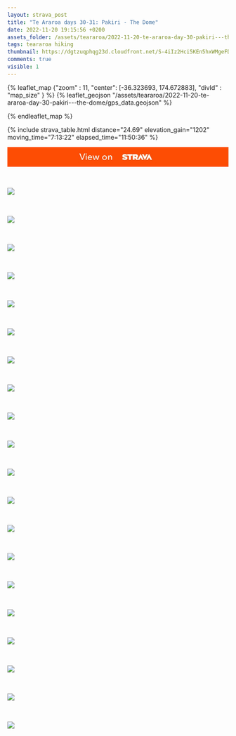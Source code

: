 ```yaml
---
layout: strava_post
title: "Te Araroa days 30-31: Pakiri - The Dome"
date: 2022-11-20 19:15:56 +0200
assets_folder: /assets/teararoa/2022-11-20-te-araroa-day-30-pakiri---the-dome
tags: teararoa hiking
thumbnail: https://dgtzuqphqg23d.cloudfront.net/S-4iIz2Hci5KEn5hxWMgeFD7muMaxv0kOPugxSuyUBQ-1024x768.jpg
comments: true
visible: 1
---
```



{% leaflet_map {"zoom" : 11,
                  "center": [-36.323693, 174.672883],
                 "divId" : "map_size" } %}
    {% leaflet_geojson "/assets/teararoa/2022-11-20-te-araroa-day-30-pakiri---the-dome/gps_data.geojson" %}

{% endleaflet_map %}





{% include strava_table.html distance="24.69" elevation_gain="1202" moving_time="7:13:22" elapsed_time="11:50:36" %}

[![](/assets/strava.jpg)](https://www.strava.com/activities/8147633456)


<br />

![](https://dgtzuqphqg23d.cloudfront.net/Qrqoo1YqP8jmcXz6X5gVAgb2p6J99wov3hy_DM8QfBw-1024x768.jpg)


<br />

![](https://dgtzuqphqg23d.cloudfront.net/ot46pyAYC4fnMKqSi6HhgLmSv6_7ZRr2DD23iMNt9ms-768x1024.jpg)


<br />

![](https://dgtzuqphqg23d.cloudfront.net/_Auce0R0mpPcTOIsLEr8qxXVyqSl0HT1wqISLTOpsjo-768x1024.jpg)


<br />

![](https://dgtzuqphqg23d.cloudfront.net/iyRo97-W5PFBL4ZSd4M5W7K-iVCPOVOxQ2uox8ZAkSU-768x1024.jpg)


<br />

![](https://dgtzuqphqg23d.cloudfront.net/yy6toaTBQuewDsj4p8UWaoW8LoZxSswoAWUUtdRkS_A-768x1024.jpg)


<br />

![](https://dgtzuqphqg23d.cloudfront.net/qld1xL-rRe12H--Irwo_f0oVGe2sB2MLFrs1zBBzOrM-768x1024.jpg)


<br />

![](https://dgtzuqphqg23d.cloudfront.net/aAyLM5bBM86SfMIhw2-R3AQxCf-K3QDehFrdWPOffAo-768x1024.jpg)


<br />

![](https://dgtzuqphqg23d.cloudfront.net/hNL0iF9O8jOipOUmJguAYPYvlUwG37Fpi6tzyt6n1F4-768x1024.jpg)


<br />

![](https://dgtzuqphqg23d.cloudfront.net/K8qjYYlvbYdPHXpkfJTI-bHx1qPSu7KXPRKP4PJyVrI-768x1024.jpg)


<br />

![](https://dgtzuqphqg23d.cloudfront.net/qHXuCrurrcGPv2hmLT6MWogGGAi4t4lSUCJmCF9HygU-768x1024.jpg)


<br />

![](https://dgtzuqphqg23d.cloudfront.net/-m28uUCS2S8Xb13VLsEr-ENSYBtrE9CQsoORUDzmHfI-1024x768.jpg)


<br />

![](https://dgtzuqphqg23d.cloudfront.net/3ZkOQzZiHSfXMlhx9CFSFecPNiGlF9C7mmSW3T7nR-g-768x1024.jpg)


<br />

![](https://dgtzuqphqg23d.cloudfront.net/Fwaml0hfZbyt9KRdGwysjb0tVg407w00ykIr7_TvPoI-768x1024.jpg)


<br />

![](https://dgtzuqphqg23d.cloudfront.net/LlgzGjJuoJJTwXsMoB9NHsO6dpuHJ7n3CDJJ0mZf-7o-768x1024.jpg)


<br />

![](https://dgtzuqphqg23d.cloudfront.net/HI5i6vi5tatDXwEkGAREiweNZHHBVQRQ9qmTNJgvuso-768x1024.jpg)


<br />

![](https://dgtzuqphqg23d.cloudfront.net/64PgnE1s-AXR5lctLXFDnnjRYx85PvxB9gdet9cAbT8-768x1024.jpg)


<br />

![](https://dgtzuqphqg23d.cloudfront.net/S-4iIz2Hci5KEn5hxWMgeFD7muMaxv0kOPugxSuyUBQ-1024x768.jpg)


<br />

![](https://dgtzuqphqg23d.cloudfront.net/FD1Y-I58zEwaQTL1xX2kPGHu889UvPZeGZgYnR4AD3Y-768x1024.jpg)


<br />

![](https://dgtzuqphqg23d.cloudfront.net/1u_UT9SPRI5R8bEJpmu8pLKyX2C7QOeAbF22lYKFsPY-768x1024.jpg)


<br />

![](https://dgtzuqphqg23d.cloudfront.net/u_LqnAushsZWUCHT9g0LhZzb55ZVlpSurJ11SUCLnDY-1024x768.jpg)
